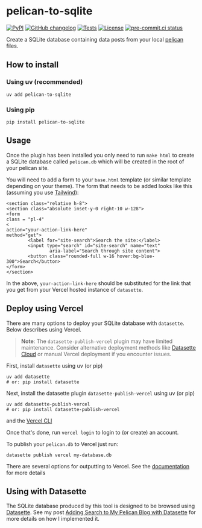 # pelican-to-sqlite

[![PyPI](https://img.shields.io/pypi/v/pelican-to-sqlite.svg)](https://pypi.org/project/pelican-to-sqlite/)
[![GitHub changelog](https://img.shields.io/github/v/release/ryancheley/pelican-to-sqlite?include_prereleases&label=changelog)](https://github.com/ryancheley/pelican-to-sqlite/releases)
[![Tests](https://github.com/ryancheley/pelican-to-sqlite/workflows/Test/badge.svg)](https://github.com/ryancheley/pelican-to-sqlite/actions?query=workflow%3ATest)
[![License](https://img.shields.io/badge/license-Apache%202.0-blue.svg)](https://github.com/ryancheley/pelican-to-sqlite/blob/main/LICENSE)
[![pre-commit.ci status](https://results.pre-commit.ci/badge/github/ryancheley/pelican-to-sqlite/main.svg)](https://results.pre-commit.ci/latest/github/ryancheley/pelican-to-sqlite/main)

Create a SQLite database containing data posts from your local [pelican](https://blog.getpelican.com) files.

## How to install

### Using uv (recommended)

    uv add pelican-to-sqlite

### Using pip

    pip install pelican-to-sqlite

## Usage

Once the plugin has been installed you only need to run `make html` to create a SQLite database called `pelican.db` which will be created in the root of your pelican site.

You will need to add a form to your `base.html` template (or similar template depending on your theme). The form that needs to be added looks like this (assuming you use [Tailwind](https://tailwindcss.com)):

```
<section class="relative h-8">
<section class="absolute inset-y-0 right-10 w-128">
<form
class = "pl-4"
<
action="your-action-link-here"
method="get">
        <label for="site-search">Search the site:</label>
        <input type="search" id="site-search" name="text"
                aria-label="Search through site content">
        <button class="rounded-full w-16 hover:bg-blue-300">Search</button>
</form>
</section>
```

In the above, `your-action-link-here` should be substituted for the link that you get from your Vercel hosted instance of `datasette`.

## Deploy using Vercel

There are many options to deploy your SQLite database with `datasette`. Below describes using Vercel.

> **Note**: The `datasette-publish-vercel` plugin may have limited maintenance. Consider alternative deployment methods like [Datasette Cloud](https://www.datasette.cloud/) or manual Vercel deployment if you encounter issues.

First, install `datasette` using uv (or pip)

```
uv add datasette
# or: pip install datasette
```

Next, install the datasette plugin `datasette-publish-vercel` using uv (or pip)

```
uv add datasette-publish-vercel
# or: pip install datasette-publish-vercel
```

and the [Vercel CLI](https://vercel.com/cli)

Once that's done, run `vercel login` to login to (or create) an account.

To publish your `pelican.db` to Vercel just run:

```
datasette publish vercel my-database.db
```

There are several options for outputting to Vercel. See the [documentation](https://github.com/simonw/datasette-publish-vercel/blob/main/README.md) for more details

## Using with Datasette

The SQLite database produced by this tool is designed to be browsed using [Datasette](https://datasette.readthedocs.io/). See my post [Adding Search to My Pelican Blog with Datasette](https://www.ryancheley.com/2022/01/16/adding-search-to-my-pelican-blog-with-datasette/) for more details on how I implemented it.

